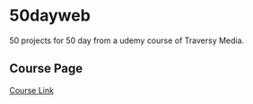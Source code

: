 # 50dayweb
50 projects for 50 day from a udemy course of Traversy Media.
## Course Page 
[Course Link](https://github.com/bradtraversy/50projects50days)
